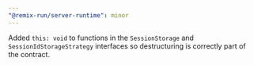 ```yaml
---
"@remix-run/server-runtime": minor
---
```


Added `this: void` to functions in the `SessionStorage` and `SessionIdStorageStrategy` interfaces so destructuring is correctly part of the contract.
